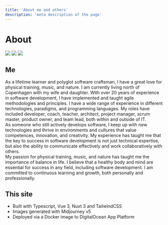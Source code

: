 ```yaml
---
title: 'About me and others'
description: 'meta description of the page'
---
```

<!-- Content of the page -->

# About

<div class="flex justify-center">
  <img src="img/guitar.jpg" class="lg:w-48 md:w-48 w-32 rounded-lg mt-4 lg:mx-12 md:mx-8 mx-4">
  <img src="img/family.jpg" class="lg:w-48 md:w-48 w-32 rounded-lg mt-4 lg:mx-12 md:mx-8 mx-4">
  <img src="img/fitness.jpg" class="lg:w-48 md:w-48 w-32 rounded-lg mt-4 lg:mx-12 md:mx-8 mx-4">
</div>

## Me

As a lifetime learner and polyglot software craftsman, I have a great love for physical training, music, and nature. I am currently living north of Copenhagen with my wife and daughter. With over 20 years of experience in software development, I have implemented and taught agile methodologies and principles. I have a wide range of experience in different technologies, paradigms, and programming languages. My roles have included developer, coach, teacher, architect, project manager, scrum master, product owner, and team lead, both within and outside of IT.
<br>
As someone who still actively develops software, I keep up with new technologies and thrive in environments and cultures that value competences, innovation, and creativity. My experience has taught me that the key to success in software development is not just technical expertise, but also the ability to communicate effectively and work collaboratively with others.
<br>
My passion for physical training, music, and nature has taught me the importance of balance in life. I believe that a healthy body and mind are essential for success in any field, including software development. I am committed to continuous learning and growth, both personally and professionally.
<br>

## This site


* Built with Typescript, Vue 3, Nuxt 3 and TailwindCSS
* Images generated with Midjourney v5
* Deployed via a Docker image to DigitalOcean App Platform